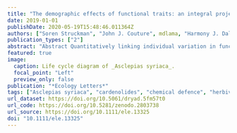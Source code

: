 ```yaml
---
title: "The demographic effects of functional traits: an integral projection model approach reveals population-level consequences of reproduction-defence trade-offs"
date: 2019-01-01
publishDate: 2020-05-19T15:48:46.011364Z
authors: ["Soren Struckman", "John J. Couture", mdlama, "Harmony J. Dalgleish"]
publication_types: ["2"]
abstract: "Abstract Quantitatively linking individual variation in functional traits to demography is a necessary step to advance our understanding of trait-based ecological processes. We constructed a population model for Asclepias syriaca to identify how functional traits affect vital rates and population growth and whether trade-offs in chemical defence and demography alter population growth. Plants with higher foliar cardenolides had lower fibre, cellulose and lignin levels, as well as decreased sexual and clonal reproduction. Average cardenolide concentrations had the strongest effect on population growth. In both the sexual and clonal pathway, the trade-off between reproduction and defence affected population growth. We found that both increasing the mean of the distribution of individual plant values for cardenolides and herbivory decreased population growth. However, increasing the variance in both defence and herbivory increased population growth. Functional traits can impact population growth and quantifying individual-level variation in traits should be included in assessments of population-level processes."
featured: true
image:
  caption: Life cycle diagram of _Asclepias syriaca_.
  focal_point: "Left"
  preview_only: false
publication: "*Ecology Letters*"
tags: ["Asclepias syriaca", "cardenolides", "chemical defence", "herbivory", "intraspecific variation", "Leaf Mass Area", "leaf nitrogen", "milkweed", "population dynamics", "spectroscopic analysis"]
url_dataset: https://doi.org/10.5061/dryad.5fm57t0
url_code: https://doi.org/10.5281/zenodo.2803738
url_source: https://doi.org/10.1111/ele.13325
doi: "10.1111/ele.13325"
---
```


